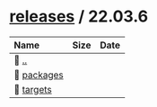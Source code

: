 ---
---

# [releases](/releases/) / 22.03.6


| Name | Size | Date |
|:---|---:|---|
| 📁 [..](../) | | |
| 📁 [packages](packages) | | |
| 📁 [targets](targets) | | |

